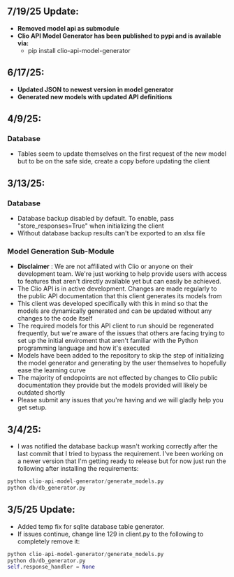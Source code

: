 ## 7/19/25 Update:
   - **Removed model api as submodule**
   - **Clio API Model Generator has been published to pypi and is available via:**
      - pip install clio-api-model-generator

## 6/17/25:
   - **Updated JSON to newest version in model generator**
   - **Generated new models with updated API definitions**

## 4/9/25:
   ### Database
   - Tables seem to update themselves on the first request of the new model but to be on the safe side, create a copy before updating the client

## 3/13/25:
   ### Database
   - Database backup disabled by default. To enable, pass "store_responses=True" when initializing the client
   - Without database backup results can't be exported to an xlsx file
   
   ### Model Generation Sub-Module
   - **Disclaimer** : We are not affiliated with Clio or anyone on their development team. We're just working to help provide users with access to features that aren't directly available yet but can easily be achieved.
   - The Clio API is in active development. Changes are made regularly to the public API documentation that this client generates its models from
   - This client was developed specifically with this in mind so that the models are dynamically generated and can be updated without any changes to the code itself
   - The required models for this API client to run should be regenerated frequently, but we're aware of the issues that others are facing trying to set up the initial enviroment that aren't familiar with the Python programming language and how it's executed
   - Models have been added to the repository to skip the step of initializing the model generator and generating by the user themselves to hopefully ease the learning curve
   - The majority of endopoints are not effected by changes to Clio public documentation they provide but the models provided will likely be outdated shortly
   - Please submit any issues that you're having and we will gladly help you get setup.


## 3/4/25: 
- I was notified the database backup wasn't working correctly after the last commit that I tried to bypass the requirement. I've been working on a newer version that I'm getting ready to release but for now just run the following after installing the requirements:

```python
python clio-api-model-generator/generate_models.py 
python db/db_generator.py 
```

 ## 3/5/25 Update: 
 
- Added temp fix for sqlite database table generator.
- If issues continue, change line 129 in client.py to the following to completely remove it:
```python
python clio-api-model-generator/generate_models.py 
python db/db_generator.py 
self.response_handler = None
````